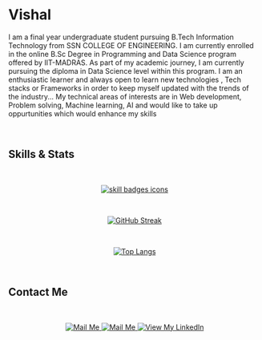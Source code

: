 # Vishal

I am a final year undergraduate student pursuing B.Tech Information Technology from SSN COLLEGE OF ENGINEERING. I am currently enrolled in the online B.Sc Degree in Programming and Data Science program offered by IIT-MADRAS. As part of my academic journey, I am currently pursuing the diploma in Data Science level within this program. I am an enthusiastic learner and always open to learn new technologies , Tech stacks or Frameworks in order to keep myself updated with the trends of the industry... My technical areas of interests are in Web development, Problem solving, Machine learning, AI and would like to take up oppurtunities which would enhance my skills

<br>

## Skills & Stats
<br>

<p align="center">
  <a href="https://github.com/Cod-123?tab=repositories&q=&type=&language=&sort=stargazers" target="_blank">
    <img src="https://skillicons.dev/icons?i=html,css,js,react,nodejs,mongodb,flask,cpp,python,vscode,github,sqlite,bootstrap" alt="skill badges icons" />
  </a>
</p>

<br>

<div align="center">

[![GitHub Streak](https://streak-stats.demolab.com/?user=Vishal1&theme=dark)](https://git.io/streak-stats)

</div>

<br>

<div align="center">
  
  [![Top Langs](https://github-readme-stats.vercel.app/api/top-langs?username=Cod-123&layout=donut-vertical)](https://github.com/anuraghazra/github-readme-stats)

</div>

<br>

## Contact Me
<br>
<p align = 'center'>
  <a href = 'mailto:psk.vishal21@gmail.com' target="_blank"> 
    <img src = 'https://user-images.githubusercontent.com/73932121/156936080-302b8401-fced-44ec-a759-aa17e3476991.svg' alt = "Mail Me">
  </a>
  <a href = 'mailto:vishal2010559@ssn.edu.in' target="_blank"> 
    <img src = 'https://user-images.githubusercontent.com/73932121/156936080-302b8401-fced-44ec-a759-aa17e3476991.svg' alt = "Mail Me">
  </a>
  <a href = 'https://www.linkedin.com/in/vishal-k021/' target="_blank"> 
    <img src = 'https://user-images.githubusercontent.com/73932121/156936120-7d41b2a8-1d04-4fb4-b2db-de468965799f.svg' alt = "View My LinkedIn">
  </a>
</p>




